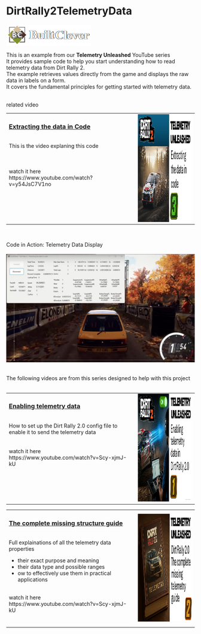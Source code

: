 # DirtRally2TelemetryData  
[![BuiltClever logo](https://raw.githubusercontent.com/BuiltClever/SharedReadMeImages/main/images/BuiltCleverLogo3.png)](https://www.youtube.com/@builtClever) 

This is an example from our **Telemetry Unleashed** YouTube series  
It provides sample code to help you start understanding how to read telemetry data from Dirt Rally 2.  
The example retrieves values directly from the game and displays the raw data in labels on a form. <br>
It covers the fundamental principles for getting started with telemetry data.  <br><br>

related video
<table>
  <tr>
    <td style="vertical-align: top;">
      <h3><ins>Extracting the data in Code</ins></h3>
      <br>
      This is the video explaning this code
      <br><br><br><br>
      watch it here<br>
      https://www.youtube.com/watch?v=y54JsC7V1no
      <br><br>
      <img src="https://raw.githubusercontent.com/BuiltClever/SharedReadMeImages/main/images/blank1x1.png" width="600" height="1">
    </td>
    <td>
      <img src="https://raw.githubusercontent.com/BuiltClever/SharedReadMeImages/main/images/Extracting the data in Code.webp" alt="video3" width="512" height="288">
    </td>
  </tr>
</table>

<br>

Code in Action: Telemetry Data Display<br><br>
![Screenshot](https://raw.githubusercontent.com/BuiltClever/SharedReadMeImages/main/images/ExtractingTheDataInCode_ScreenShot.webp)

<br>
The following videos are from this series designed to help with this project
<br><br>
<table>
  <tr>
    <td style="vertical-align: top;">
      <h3><ins>Enabling telemetry data</ins></h3>
      <br>
      How to set up the Dirt Rally 2.0 config file to enable it to send the telemetry data
      <br><br><br>
      watch it here<br>
      https://www.youtube.com/watch?v=Scy-xjmJ-kU
      <br><br>
      <img src="https://raw.githubusercontent.com/BuiltClever/SharedReadMeImages/main/images/blank1x1.png" width="600" height="1">
    </td>
    <td>
      <img src="https://raw.githubusercontent.com/BuiltClever/SharedReadMeImages/main/images/EnablingTelemetryData.webp" alt="video1" width="512" height="288"> 
    </td>
  </tr>
</table>

<table>
  <tr>
    <td style="vertical-align: top;">
      <h3><ins>The complete missing structure guide</ins></h3>
      <br>
      Full explainations of all the telemetry data properties<br>
      <ul>
        <li>their exact purpose and meaning</li>
        <li>their data type and possible ranges</li>
        <li>ow to effectively use them in practical applications</li>
      </ul>
      <br>
      watch it here<br>
      https://www.youtube.com/watch?v=Scy-xjmJ-kU
      <br><br>
      <img src="https://raw.githubusercontent.com/BuiltClever/SharedReadMeImages/main/images/blank1x1.png" width="600" height="1">
    </td>
    <td>
      <img src="https://raw.githubusercontent.com/BuiltClever/SharedReadMeImages/main/images/TheCompleteMissingStructureGuide.webp" alt="video1" width="512" height="288"> 
    </td>
  </tr>
</table>

